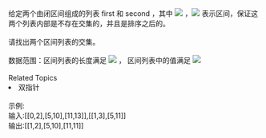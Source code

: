 <div>  给定两个由闭区间组成的列表 first 和 second ，其中 <img src="https://www.nowcoder.com/equation?tex=first_i%20%3D%20%5Bstart_i%20%2C%20end_i%5D%20%5C"> ，<img src="https://www.nowcoder.com/equation?tex=second_j%20%3D%20%5Bstart_j%2C%20end_j%5D%20%5C"> 表示区间，保证这两个列表内部是不存在交集的，并且是排序之后的。<br> </div> <div>  <br> </div> <div>  请找出两个区间列表的交集。 </div> <div>  <br> </div> <div>  数据范围：区间列表的长度满足 <img src="https://www.nowcoder.com/equation?tex=1%20%5Cle%20n%20%5Cle%2010%5E5%20%5C"> ， 区间列表中的值满足 <img src="https://www.nowcoder.com/equation?tex=0%20%5Cle%20val%20%5Cle%2010%5E9%20%5C">  </div><div><br></div><div><div>Related Topics</div><div><li>双指针</li></div></div><br>示例:<br>输入:[[0,2],[5,10],[11,13]],[[1,3],[5,11]]<br>输出:[[1,2],[5,10],[11,11]]
<br>